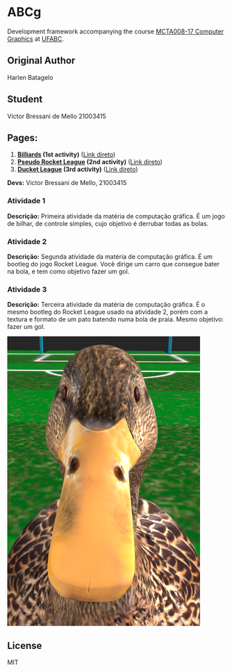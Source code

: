 # ABCg

Development framework accompanying the course [MCTA008-17 Computer Graphics](http://professor.ufabc.edu.br/~harlen.batagelo/cg/) at [UFABC](https://www.ufabc.edu.br/).

## Original Author

Harlen Batagelo

## Student

Victor Bressani de Mello
21003415

## Pages:

1. **[Billiards](billiard/index.html) (1st activity)** ([Link direto](https://chokitus.github.io/abcg/billiard/index.html))
2. **[Pseudo Rocket League](rocketleague/index.html) (2nd activity)** ([Link direto](https://chokitus.github.io/abcg/rocketleague/index.html))
3. **[Ducket League](ducketleague/index.html) (3rd activity)** ([Link direto](https://chokitus.github.io/abcg/ducketleague/index.html))

**Devs:** Victor Bressani de Mello, 21003415

### **Atividade 1**

**Descrição:** Primeira atividade da matéria de computação gráfica. É um jogo de bilhar, de controle simples, cujo objetivo é derrubar todas as bolas.

### **Atividade 2**

**Descrição:** Segunda atividade da matéria de computação gráfica. É um bootleg do jogo Rocket League. Você dirige um carro que consegue bater na bola, e tem como objetivo fazer um gol.

### **Atividade 3**

**Descrição:** Terceira atividade da matéria de computação gráfica. É o mesmo bootleg do Rocket League usado na atividade 2, porém com a textura e formato de um pato batendo numa bola de praia. Mesmo objetivo: fazer um gol.

![Pato](image/../images/pato.png)

## License

MIT
